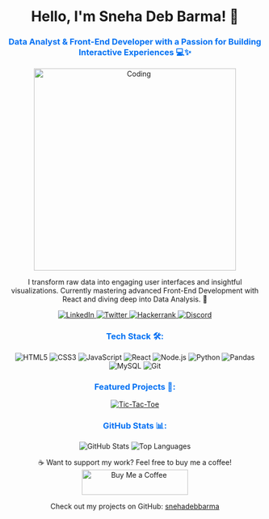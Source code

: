 <h1 align="center">Hello, I'm Sneha Deb Barma! 👋</h1>
<h3 align="center" style="color: #0070f3;">Data Analyst & Front-End Developer with a Passion for Building Interactive Experiences 💻✨</h3>

<p align="center">
  <img src="https://media.giphy.com/media/xUOrw4gUoUHVlLbOc4/giphy.gif" width="400" alt="Coding">
</p>

<p align="center">
  I transform raw data into engaging user interfaces and insightful visualizations. Currently mastering advanced Front-End Development with React and diving deep into Data Analysis. 🚀
</p>

<p align="center">
  <a href="https://www.linkedin.com/in/snehaDebBarma" target="_blank">
    <img src="https://img.shields.io/badge/LinkedIn-%230077B5.svg?&style=flat&logo=linkedin&logoColor=white" alt="LinkedIn" />
  </a>
  <a href="https://twitter.com/Sneha22802148" target="_blank">
    <img src="https://img.shields.io/badge/Twitter-%231DA1F2.svg?&style=flat&logo=twitter&logoColor=white" alt="Twitter" />
  </a>
  <a href="https://www.hackerrank.com/snehadebbarma2" target="_blank">
    <img src="https://img.shields.io/badge/Hackerrank-%231F8F2F.svg?&style=flat&logo=hackerrank&logoColor=white" alt="Hackerrank" />
  </a>
  <a href="https://discord.gg/snehabarma" target="_blank">
    <img src="https://img.shields.io/badge/Discord-%237289DA.svg?&style=flat&logo=discord&logoColor=white" alt="Discord" />
  </a>
</p>

<h3 align="center" style="color: #0070f3;">Tech Stack 🛠️:</h3>
<p align="center">
  <img src="https://img.shields.io/badge/HTML5-%23E34F26.svg?&style=flat&logo=html5&logoColor=white" alt="HTML5" />
  <img src="https://img.shields.io/badge/CSS3-%231572B6.svg?&style=flat&logo=css3&logoColor=white" alt="CSS3" />
  <img src="https://img.shields.io/badge/JavaScript-%23F7DF1E.svg?&style=flat&logo=javascript&logoColor=black" alt="JavaScript" />
  <img src="https://img.shields.io/badge/React-%23282C34.svg?&style=flat&logo=react&logoColor=61DAFB" alt="React" />
  <img src="https://img.shields.io/badge/Node.js-%23339933.svg?&style=flat&logo=node.js&logoColor=white" alt="Node.js" />
  <img src="https://img.shields.io/badge/Python-%233B82F6.svg?&style=flat&logo=python&logoColor=white" alt="Python" />
  <img src="https://img.shields.io/badge/Pandas-%23150458.svg?&style=flat&logo=pandas&logoColor=white" alt="Pandas" />
  <img src="https://img.shields.io/badge/MySQL-%234479A1.svg?&style=flat&logo=mysql&logoColor=white" alt="MySQL" />
  <img src="https://img.shields.io/badge/Git-%23F05032.svg?&style=flat&logo=git&logoColor=white" alt="Git" />
</p>

<h3 align="center" style="color: #0070f3;">Featured Projects 🌟:</h3>
<p align="center">
  <a href="https://github.com/snehaDebBarma/tic-tac-toe" target="_blank">
    <img src="https://img.shields.io/badge/Tic-Tac-Toe-%23000000.svg?&style=flat&logo=github" alt="Tic-Tac-Toe" />
  </a>
  <!-- Add more project badges or links as needed -->
</p>

<h3 align="center" style="color: #0070f3;">GitHub Stats 📊:</h3>
<p align="center">
  <img src="https://github-readme-stats.vercel.app/api?username=snehaDebBarma&show_icons=true&hide_title=true&count_private=true&hide=prs&theme=radical" alt="GitHub Stats" />
  <img src="https://github-readme-stats.vercel.app/api/top-langs?username=snehadebbarma&show_icons=true&locale=en&layout=compact&theme=radical" alt="Top Languages" />
</p>

<p align="center">
  ☕️ Want to support my work? Feel free to buy me a coffee! <a href="https://www.buymeacoffee.com/snehaDebBarma" target="_blank"><img src="https://cdn.buymeacoffee.com/buttons/v2/default-yellow.png" height="50" width="210" alt="Buy Me a Coffee" /></a>
</p>

<p align="center">
  Check out my projects on GitHub: <a href="https://github.com/snehadebbarma" target="_blank">snehadebbarma</a>
</p>
